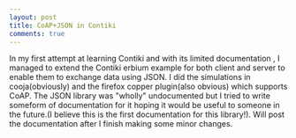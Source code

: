 ```yaml
---
layout: post
title: CoAP+JSON in Contiki
comments: true
---
```

In my first attempt at learning Contiki and with its limited documentation , I managed to extend the Contiki erbium example for both client and server to enable them to exchange data using JSON.
I did the simulations in cooja(obviously) and the firefox copper plugin(also obvious)  which supports CoAP. The JSON library was "wholly" undocumented but I tried to write someform of documentation for it hoping it would be useful to someone in the future.(I believe this is the first documentation for this library!). Will post the documentation after I finish making some minor changes.
